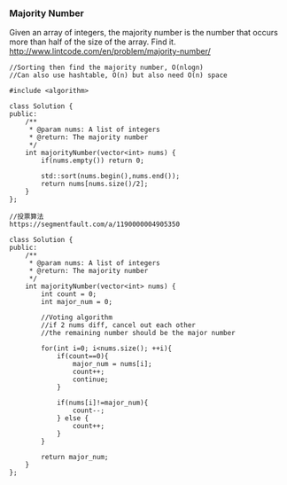 ###  Majority Number
Given an array of integers, the majority number is the number that occurs more than half of the size of the array. Find it.
http://www.lintcode.com/en/problem/majority-number/

```
//Sorting then find the majority number, O(nlogn)
//Can also use hashtable, O(n) but also need O(n) space

#include <algorithm>

class Solution {
public:
    /**
     * @param nums: A list of integers
     * @return: The majority number
     */
    int majorityNumber(vector<int> nums) {
        if(nums.empty()) return 0;
        
        std::sort(nums.begin(),nums.end());
        return nums[nums.size()/2];
    }
};
```

```
//投票算法
https://segmentfault.com/a/1190000004905350

class Solution {
public:
    /**
     * @param nums: A list of integers
     * @return: The majority number
     */
    int majorityNumber(vector<int> nums) {
        int count = 0;
        int major_num = 0;
        
        //Voting algorithm
        //if 2 nums diff, cancel out each other
        //the remaining number should be the major number
        
        for(int i=0; i<nums.size(); ++i){
            if(count==0){
                major_num = nums[i];
                count++;
                continue;
            }
            
            if(nums[i]!=major_num){
                count--;
            } else {
                count++;
            }
        }
        
        return major_num;
    }
};


```